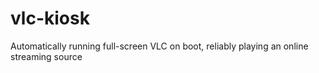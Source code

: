 # vlc-kiosk
Automatically running full-screen VLC on boot, reliably playing an online streaming source
